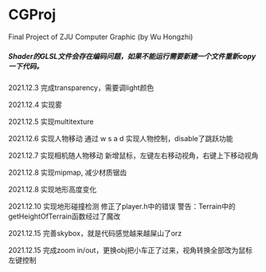 # CGProj
Final Project of ZJU Computer Graphic (by Wu Hongzhi)

##### Shader的GLSL文件会存在编码问题，如果不能运行需要新建一个文件重新copy一下代码。

2021.12.3 完成transparency，需要调light颜色

2021.12.4 实现雾

2021.12.5 实现multitexture

2021.12.6 实现人物移动
通过 w s a d 实现人物控制，disable了跳跃功能

2021.12.7 实现相机随人物移动
新增鼠标，左键左右移动视角，右键上下移动视角

2021.12.8 实现mipmap, 减少材质锯齿

2021.12.8 实现地形高度变化

2021.12.10 实现地形碰撞检测
修正了player.h中的错误
警告：Terrain中的getHeightOfTerrain函数经过了魔改

2021.12.15 完善skybox，就是代码感觉越来越屎山了orz

2021.12.15 完成zoom in/out，更换obj把小车正了过来，视角转换全部改为鼠标左键控制
